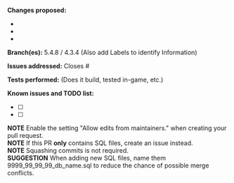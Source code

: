 ﻿[//]: # (*********************************)
[//]: # (** DO NOT DELETE THIS TEMPLATE **)
[//]: # (*********************************)

**Changes proposed:**

-  
-  
-  

**Branch(es):** 5.4.8 / 4.3.4 (Also add Labels to identify Information)

**Issues addressed:** Closes #

**Tests performed:** (Does it build, tested in-game, etc.)

**Known issues and TODO list:**

- [ ] 
- [ ] 

**NOTE** Enable the setting "Allow edits from maintainers." when creating your pull request.  
**NOTE** If this PR __only__ contains SQL files, create an issue instead.  
**NOTE** Squashing commits is not required.  
**SUGGESTION** When adding new SQL files, name them 9999_99_99_99_db_name.sql to reduce the chance of possible merge conflicts.
